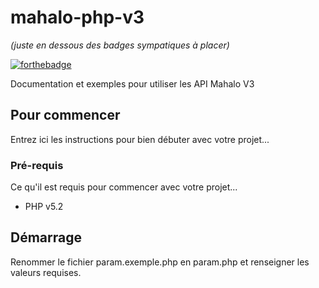 # mahalo-php-v3
_(juste en dessous des badges sympatiques à placer)_

[![forthebadge](http://forthebadge.com/images/badges/built-with-love.svg)](http://forthebadge.com)

Documentation et exemples pour utiliser les API Mahalo V3

## Pour commencer

Entrez ici les instructions pour bien débuter avec votre projet...

### Pré-requis

Ce qu'il est requis pour commencer avec votre projet...

- PHP v5.2

## Démarrage

Renommer le fichier param.exemple.php en param.php et renseigner les valeurs requises.
